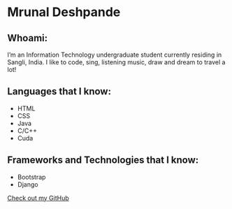 # Mrunal Deshpande

## Whoami:
I’m an Information Technology undergraduate student currently residing in Sangli, India. I like to code, sing, listening music, draw and dream to travel a lot! 


## Languages that I know:

- HTML
- CSS
- Java
- C/C++
- Cuda

## Frameworks and Technologies that I know:

- Bootstrap
- Django


[Check out my GitHub](https://github.com/pixel-daemon)


